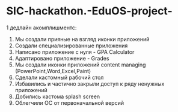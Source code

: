 # SIC-hackathon.-EduOS-project-
1 дедлайн акомплишментс:
1. Мы создали прияные на взгляд иконки приложений
2. Создали специализированные приложения
3. Написано приложение с нуля - GPA Calculator
4. Адаптировано приложение - Grades
5. Мы создали иконки приложений content managing (PowerPoint,Word,Excel,Paint)
6. Сделали кастомный рабочий стол
7. Избавились и частично закрыли доступ к ряду ненужных приложений
8. Добились кастома splash screen
9. Облегчили ОС от первоначальной версий
